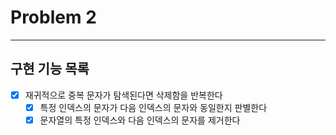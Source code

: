 # Problem 2

---

## 구현 기능 목록
- [X] 재귀적으로 중복 문자가 탐색된다면 삭제함을 반복한다
    - [X] 특정 인덱스의 문자가 다음 인덱스의 문자와 동일한지 판별한다
    - [X] 문자열의 특정 인덱스와 다음 인덱스의 문자를 제거한다
